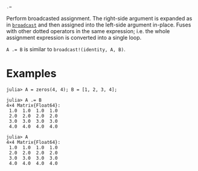 ```julia
.=
```

Perform broadcasted assignment. The right-side argument is expanded as in [`broadcast`](@ref) and then assigned into the left-side argument in-place. Fuses with other dotted operators in the same expression; i.e. the whole assignment expression is converted into a single loop.

`A .= B` is similar to `broadcast!(identity, A, B)`.

# Examples

```jldoctest
julia> A = zeros(4, 4); B = [1, 2, 3, 4];

julia> A .= B
4×4 Matrix{Float64}:
 1.0  1.0  1.0  1.0
 2.0  2.0  2.0  2.0
 3.0  3.0  3.0  3.0
 4.0  4.0  4.0  4.0

julia> A
4×4 Matrix{Float64}:
 1.0  1.0  1.0  1.0
 2.0  2.0  2.0  2.0
 3.0  3.0  3.0  3.0
 4.0  4.0  4.0  4.0
```
